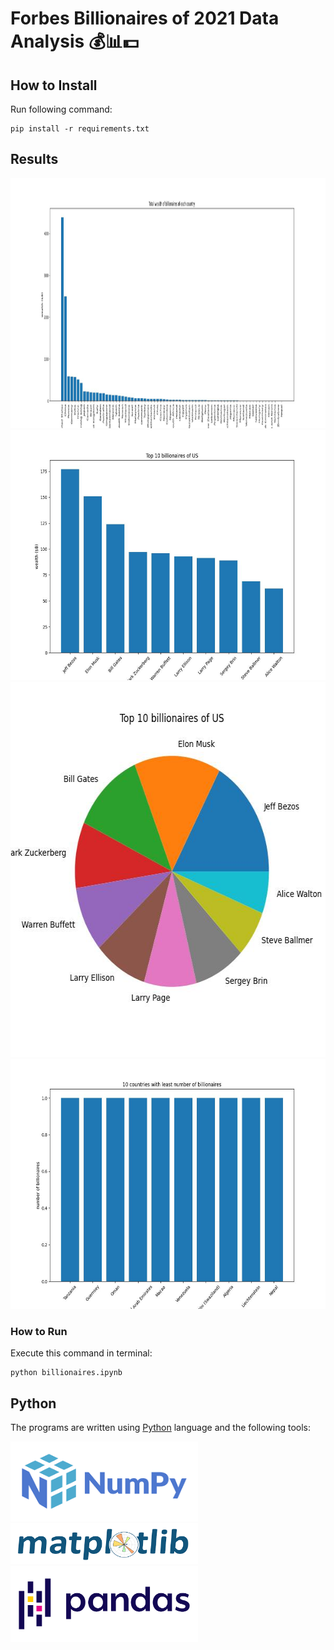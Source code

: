 # Forbes Billionaires of 2021 Data Analysis 💰📊💵

## How to Install
Run following command:
```
pip install -r requirements.txt
```

## Results

<img src="Forbes billionaires of 2021 data analysis\output\1.jpg" width="2400" height="400">
<img src="Forbes billionaires of 2021 data analysis\output\2.jpg" width="600" height="400">
<img src="Forbes billionaires of 2021 data analysis\output\3.jpg" width="600" height="600">
<img src="Forbes billionaires of 2021 data analysis\output\4.jpg" width="600" height="400">

### How to Run
Execute this command in terminal:
```
python billionaires.ipynb
```

## Python
The programs are written using [Python](https://www.python.org/) language and the following tools:

<img src="pics/numpy.png" width="300" height="128.2">
<img src="pics/matplotlib.png" width="300" height="65.36">
<img src="pics/pandas.png" width="300" height="121.25">